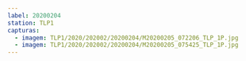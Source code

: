 ```yaml
---
label: 20200204
station: TLP1
capturas:
  - imagem: TLP1/2020/202002/20200204/M20200205_072206_TLP_1P.jpg
  - imagem: TLP1/2020/202002/20200204/M20200205_075425_TLP_1P.jpg
---
```

